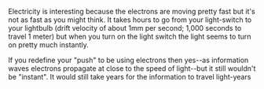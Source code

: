 Electricity is interesting because the electrons are moving pretty fast but it's not as fast as you might think. It takes hours to go from your light-switch to your lightbulb (drift velocity of about 1mm per second; 1,000 seconds to travel 1 meter) but when you turn on the light switch the light seems to turn on pretty much instantly. 

If you redefine your "push" to be using electrons then yes--as information waves electrons propagate at close to the speed of light--but it still wouldn't be "instant". It would still take years for the information to travel light-years
